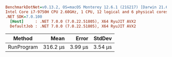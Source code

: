 ``` ini

BenchmarkDotNet=v0.13.2, OS=macOS Monterey 12.6.1 (21G217) [Darwin 21.6.0]
Intel Core i7-9750H CPU 2.60GHz, 1 CPU, 12 logical and 6 physical cores
.NET SDK=7.0.100
  [Host]     : .NET 7.0.0 (7.0.22.51805), X64 RyuJIT AVX2
  DefaultJob : .NET 7.0.0 (7.0.22.51805), X64 RyuJIT AVX2


```
|     Method |     Mean |   Error |  StdDev |
|----------- |---------:|--------:|--------:|
| RunProgram | 316.2 μs | 3.99 μs | 3.54 μs |
